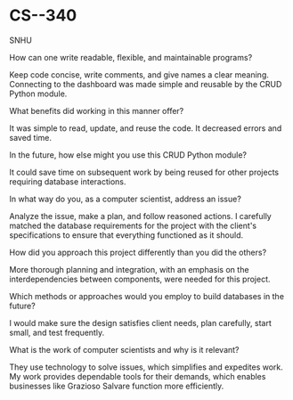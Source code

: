 # CS--340
SNHU

How can one write readable, flexible, and maintainable programs?

Keep code concise, write comments, and give names a clear meaning. Connecting to the dashboard was made simple and reusable by the CRUD Python module.

What benefits did working in this manner offer?

It was simple to read, update, and reuse the code. It decreased errors and saved time.

In the future, how else might you use this CRUD Python module?

It could save time on subsequent work by being reused for other projects requiring database interactions.

In what way do you, as a computer scientist, address an issue?

Analyze the issue, make a plan, and follow reasoned actions. I carefully matched the database requirements for the project with the client's specifications to ensure that everything functioned as it should.

How did you approach this project differently than you did the others?

More thorough planning and integration, with an emphasis on the interdependencies between components, were needed for this project.

Which methods or approaches would you employ to build databases in the future?

I would make sure the design satisfies client needs, plan carefully, start small, and test frequently.

What is the work of computer scientists and why is it relevant?

They use technology to solve issues, which simplifies and expedites work. My work provides dependable tools for their demands, which enables businesses like Grazioso Salvare function more efficiently.
